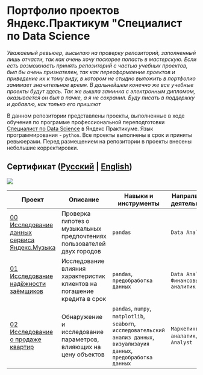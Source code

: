 
# Портфолио проектов Яндекс.Практикум "Специалист по Data Science

*Уважаемый ревьюер, высылаю на проверку репозиторий, заполненный лишь отчасти, так как очень хочу поскорее попасть в мастерскую. Если есть возможность принять репозиторий с частью учебных проектов, был бы очень признателен, так как переоформление проектов и приведение их к тому виду, в котором не стыдно выложить в портфолио занимает значительное время. В дальнейшем конечно же все учебные проекты будут здесь. Так же вышла заминка с электронным дипломом, оказывается он был в пачке, а я не сохранил. Буду писать в поддержку и добавлю, как только его пришлют*

В данном репозитории представлены проекты, выполненные в ходе обучения по программе профессиональной переподготовки [Специалист по Data Science](https://practicum.yandex.ru/data-scientist/) в Яндекс Практикуме. Язык программирования - `python`. Все проекты выполнены в срок и приняты ревьюерами. Перед размещением на репозитории в проекты внесены небольшие корректировки.

## Сертификат ([Русский](https://tinyurl.com/bp874ytn) | [English](https://tinyurl.com/2aspuaku))

![](https://raw.githubusercontent.com/AleksandrGlazunov/Yandex_Pracitcum/main/%D1%81%D0%B5%D1%80%D1%82%D0%B8%D1%84%D0%B8%D0%BA%D0%B0%D1%82/logo.png)

| **Проект**  | **Описание** |   **Навыки и инструменты** |    **Напралвение деятельности**    |
| --- | --- | --- | --- |
|[00 Исследование данных сервиса Яндекс.Музыка](https://tinyurl.com/4bwewtnk)  | Проверка гипотез о музыкальных предпочтениях пользователей двух городов  | `pandas` | `Data Analyst`| 
|[01 Исследование надёжности заёмщиков](https://tinyurl.com/t76fjjcz) | Исследование влияния характеристик клиентов на погашение кредита в срок |`pandas`, `предобработка данных`|`Data Analyst`, `Финансовый аналитик` |
|[02 Исследование о продаже квартир](https://tinyurl.com/2y2kb92r) | Обнаружение и исследование параметров, влияющих на цену объектов | `pandas`, `numpy`, `matplotlib`, `seaborn`, `исследовательский анализ данных`, `визуализауия данных`, `предобработка данных` | `Маркетинг-аналатик`, `Data Analyst`|



